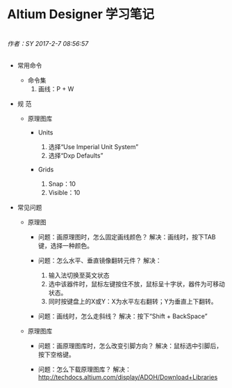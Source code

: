 # Altium Designer 学习笔记

#
*作者：SY*
*2017-2-7 08:56:57*
##

+ 常用命令
	+ 命令集
		1. 画线：P + W
	
+ 规	范
	+ 原理图库
		+ Units
			1. 选择“Use Imperial Unit System”
			2. 选择“Dxp Defaults”
			
		+ Grids
			1. Snap：10
			2. Visible：10
			
+ 常见问题
	+ 原理图
		+ 问题：画原理图时，怎么固定画线颜色？
		解决：画线时，按下TAB键，选择一种颜色。
		
		+ 问题：怎么水平、垂直镜像翻转元件？
		解决：
			1. 输入法切换至英文状态
			2. 选中该器件时，鼠标左键按住不放，鼠标呈十字状，器件为可移动状态。
			3. 同时按键盘上的X或Y：X为水平左右翻转；Y为垂直上下翻转。
	
		+ 问题：画线时，怎么走斜线？
		解决：按下“Shift + BackSpace”
	
	+ 原理图库
		+ 问题：画原理图库时，怎么改变引脚方向？
		解决：鼠标选中引脚后，按下空格键。
						
		+ 问题：怎么下载原理图库？
		解决：http://techdocs.altium.com/display/ADOH/Download+Libraries

